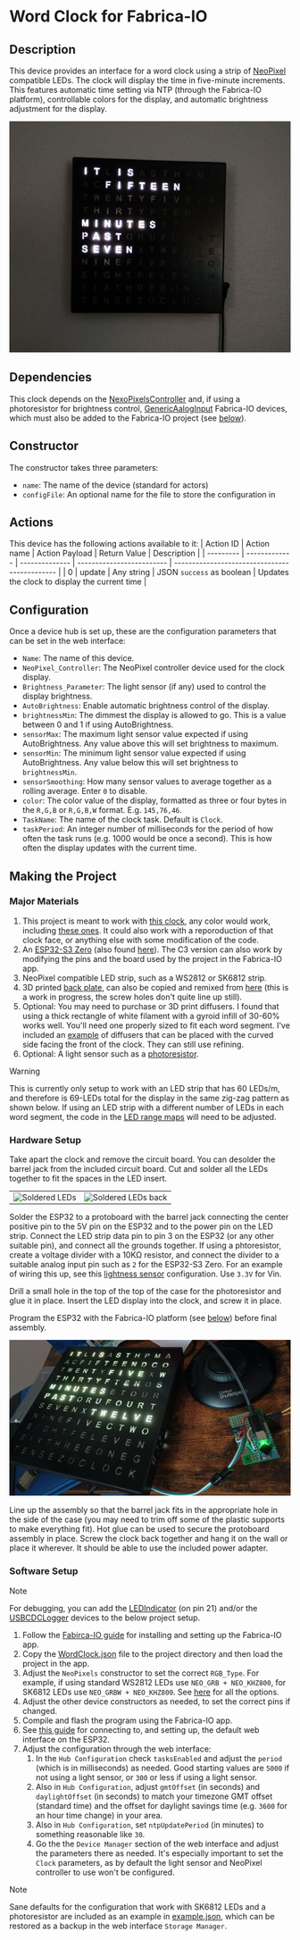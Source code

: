 # Word Clock for Fabrica-IO
## Description
This device provides an interface for a word clock using a strip of [NeoPixel](https://github.com/adafruit/Adafruit_NeoPixel) compatible LEDs. The clock will display the time in five-minute increments. This features automatic time setting via NTP (through the Fabrica-IO platform), controllable colors for the display, and automatic brightness adjustment for the display.

![Finished Clock](media/clock.jpg)

## Dependencies
This clock depends on the [NexoPixelsController](https://github.com/FabricaIO/actor-NeoPixelsController) and, if using a photoresistor for brightness control, [GenericAalogInput](https://github.com/FabricaIO/sensor-GenericAnalogInput) Fabrica-IO devices, which must also be added to the Fabrica-IO project (see [below](#software-setup)).

## Constructor
The constructor takes three parameters:
* `name`: The name of the device (standard for actors)
* `configFile`: An optional name for the file to store the configuration in

## Actions
This device has the following actions available to it:
| Action ID | Action name   | Action Payload | Return Value              | Description                                   |
| --------- | ------------- | -------------- | ------------------------- | --------------------------------------------- |
| 0         | update        | Any string     | JSON `success` as boolean | Updates the clock to display the current time |

## Configuration
Once a device hub is set up, these are the configuration parameters that can be set in the web interface:
* `Name`: The name of this device.
* `NeoPixel_Controller`: The NeoPixel controller device used for the clock display.
* `Brightness_Parameter`: The light sensor (if any) used to control the display brightness.
* `AutoBrightness`: Enable automatic brightness control of the display.
* `brightnessMin`: The dimmest the display is allowed to go. This is a value between 0 and 1 if using AutoBrightness.
* `sensorMax`: The maximum light sensor value expected if using AutoBrightness. Any value above this will set brightness to maximum.
* `sensorMin`: The minimum light sensor value expected if using AutoBrightness. Any value below this will set brightness to `brightnessMin`.
* `sensorSmoothing`: How many sensor values to average together as a rolling average. Enter `0` to disable.
* `color`: The color value of the display, formatted as three or four bytes in the `R,G,B` or `R,G,B,W` format. E.g. `145,76,46`.
* `TaskName`: The name of the clock task. Default is `Clock`.
* `taskPeriod`: An integer number of milliseconds for the period of how often the task runs (e.g. 1000 would be once a second). This is how often the display updates with the current time.

## Making the Project
### Major Materials
1. This project is meant to work with [this clock](https://www.amazon.com/Sharper-Electronic-Contemporary-Housewarming-Decoration/dp/B07NXWXQYH?), any color would work, including [these ones](https://www.amazon.com/Sharper-Image-Electronic-Display-Contemporary/dp/B07CD7S9PZ). It could also work with a reporoduction of that clock face, or anything else with some modification of the code.
2. An [ESP32-S3 Zero](https://www.waveshare.com/product/esp32-s3-zero.htm) (also found [here](https://www.aliexpress.us/item/3256806984814685.html)). The C3 version can also work by modifying the pins and the board used by the project in the Fabrica-IO app.
3. NeoPixel compatible LED strip, such as a WS2812 or SK6812 strip.
4. 3D printed [back plate](Clock-Insert-LED-Back.stl), can also be copied and remixed from [here](https://cad.onshape.com/documents/ec21d4738a26e97d46042a97/w/c5252cd16a113019a0dc78d1/e/b8a84b6399ae58831cb00727) (this is a work in progress, the screw holes don't quite line up still). 
5. Optional: You may need to purchase or 3D print diffusers. I found that using a thick rectangle of white filament with a gyroid infill of 30-60% works well. You'll need one properly sized to fit each word segment. I've included an [example](Diffuser.stl) of diffusers that can be placed with the curved side facing the front of the clock. They can still use refining.
6. Optional: A light sensor such as a [photoresistor](https://www.amazon.com/DIYables-Photocell-Photoresistor-Arduino-Raspberry/dp/B0CM5YNGSF).

> [!WARNING]
> This is currently only setup to work with an LED strip that has 60 LEDs/m, and therefore is 69-LEDs total for the display in the same zig-zag pattern as shown below. If using an LED strip with a different number of LEDs in each word segment, the code in the [LED range maps](src/WordClock.h#L58) will need to be adjusted.

### Hardware Setup
Take apart the clock and remove the circuit board. You can desolder the barrel jack from the included circuit board. Cut and solder all the LEDs together to fit the spaces in the LED insert.

<table>
  <tr>
    <td><img src="media/leds.jpg" alt="Soldered LEDs"></td>
    <td><img src="media/ledsback.jpg" alt="Soldered LEDs back"></td>
  </tr>
</table>

Solder the ESP32 to a protoboard with the barrel jack connecting the center positive pin to the 5V pin on the ESP32 and to the power pin on the LED strip. Connect the LED strip data pin to pin 3 on the ESP32 (or any other suitable pin), and connect all the grounds together. If using a phtoresistor, create a voltage divider with a 10KΩ resistor, and connect the divider to a suitable analog input pin such as `2` for the ESP32-S3 Zero. For an example of wiring this up, see this [lightness sensor](https://makeabilitylab.github.io/physcomp/sensors/photoresistors.html#using-photoresistors-with-microcontrollers) configuration. Use `3.3V` for Vin.

Drill a small hole in the top of the top of the case for the photoresistor and glue it in place. Insert the LED display into the clock, and screw it in place.

Program the ESP32 with the Fabrica-IO platform (see [below](#software-setup)) before final assembly.

![Clock assembly](media/clockassembly.jpg)

Line up the assembly so that the barrel jack fits in the appropriate hole in the side of the case (you may need to trim off some of the plastic supports to make everything fit). Hot glue can be used to secure the protoboard assembly in place. Screw the clock back together and hang it on the wall or place it wherever. It should be able to use the included power adapter.

### Software Setup

> [!NOTE]
> For debugging, you can add the [LEDIndicator](https://github.com/FabricaIO/eventreceiver-LEDIndicator) (on pin 21) and/or the [USBCDCLogger](https://github.com/FabricaIO/logreceiver-USBCDCLogger) devices to the below project setup.  

1. Follow the [Fabirca-IO guide](https://github.com/FabricaIO/FabricaIO-App/wiki/App-Usage#using-the-fabrica-io-app) for installing and setting up the Fabrica-IO app.
2. Copy the [WordClock.json](WordClock.json) file to the project directory and then load the project in the app.
3. Adjust the `NeoPixels` constructor to set the correct `RGB_Type`. For example, if using standard WS2812 LEDs use `NEO_GRB + NEO_KHZ800`, for SK6812 LEDs use `NEO_GRBW + NEO_KHZ800`. See [here](https://github.com/adafruit/Adafruit_NeoPixel/blob/master/Adafruit_NeoPixel.h#L86) for all the options.
4. Adjust the other device constructors as needed, to set the correct pins if changed.
3. Compile and flash the program using the Fabrica-IO app.
6. See [this guide](https://github.com/FabricaIO/FabricaIO-esp32hub/wiki/WiFi-and-Web-Interface#connecting-to-wifi) for connecting to, and setting up, the default web interface on the ESP32.
7. Adjust the configuration through the web interface:
    1. In the `Hub Configuration` check `tasksEnabled` and adjust the `period` (which is in milliseconds) as needed. Good starting values are `5000` if not using a light sensor, or `300` or less if using a light sensor.
    2. Also in `Hub Configuration`, adjust `gmtOffset` (in seconds) and `daylightOffset` (in seconds) to match your timezone GMT offset (standard time) and the offset for daylight savings time (e.g. `3600` for an hour time change) in your area.
    3. Also in `Hub Configuration`, set `ntpUpdatePeriod` (in minutes) to something reasonable like `30`.
    4. Go the the `Device Manager` section of the web interface and adjust the parameters there as needed. It's especially important to set the `Clock` parameters, as by default the light sensor and NeoPixel controller to use won't be configured.

> [!NOTE]
> Sane defaults for the configuration that work with SK6812 LEDs and a photoresistor are included as an example in [example.json](example.json), which can be restored as a backup in the web interface `Storage Manager`.
